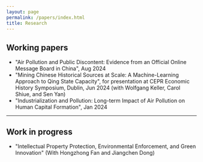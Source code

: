 ```yaml
---
layout: page
permalink: /papers/index.html
title: Research
---
```


## Working papers

- "Air Pollution and Public Discontent: Evidence from an Official Online Message Board in China", Aug 2024
- "Mining Chinese Historical Sources at Scale: A Machine-Learning Approach to Qing State Capacity", for presentation at CEPR Economic History Symposium, Dublin, Jun 2024 (with Wolfgang Keller, Carol Shiue, and Sen Yan)
- "Industrialization and Pollution: Long-term Impact of Air Pollution on Human Capital Formation", Jan 2024

---

## Work in progress


- "Intellectual Property Protection, Environmental Enforcement, and Green Innovation" (With Hongzhong Fan and Jiangchen Dong) 
